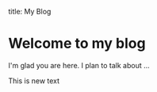 title: My Blog

# Welcome to my blog

I'm glad you are here. I plan to talk about ...

This is new text

